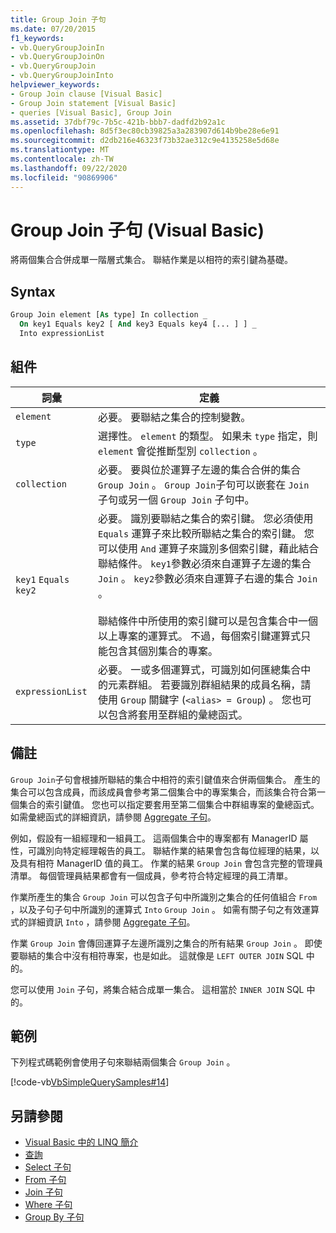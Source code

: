 ```yaml
---
title: Group Join 子句
ms.date: 07/20/2015
f1_keywords:
- vb.QueryGroupJoinIn
- vb.QueryGroupJoinOn
- vb.QueryGroupJoin
- vb.QueryGroupJoinInto
helpviewer_keywords:
- Group Join clause [Visual Basic]
- Group Join statement [Visual Basic]
- queries [Visual Basic], Group Join
ms.assetid: 37dbf79c-7b5c-421b-bbb7-dadfd2b92a1c
ms.openlocfilehash: 8d5f3ec80cb39825a3a283907d614b9be28e6e91
ms.sourcegitcommit: d2db216e46323f73b32ae312c9e4135258e5d68e
ms.translationtype: MT
ms.contentlocale: zh-TW
ms.lasthandoff: 09/22/2020
ms.locfileid: "90869906"
---
```

# <a name="group-join-clause-visual-basic"></a>Group Join 子句 (Visual Basic)

將兩個集合合併成單一階層式集合。 聯結作業是以相符的索引鍵為基礎。  
  
## <a name="syntax"></a>Syntax  
  
```vb  
Group Join element [As type] In collection _  
  On key1 Equals key2 [ And key3 Equals key4 [... ] ] _  
  Into expressionList  
```  
  
## <a name="parts"></a>組件  
  
|詞彙|定義|  
|---|---|  
|`element`|必要。 要聯結之集合的控制變數。|  
|`type`|選擇性。 `element` 的類型。 如果未 `type` 指定，則 `element` 會從推斷型別 `collection` 。|  
|`collection`|必要。 要與位於運算子左邊的集合合併的集合 `Group Join` 。 `Group Join`子句可以嵌套在 `Join` 子句或另一個 `Group Join` 子句中。|  
|`key1` `Equals` `key2`|必要。 識別要聯結之集合的索引鍵。 您必須使用 `Equals` 運算子來比較所聯結之集合的索引鍵。 您可以使用 `And` 運算子來識別多個索引鍵，藉此結合聯結條件。 `key1`參數必須來自運算子左邊的集合 `Join` 。 `key2`參數必須來自運算子右邊的集合 `Join` 。<br /><br /> 聯結條件中所使用的索引鍵可以是包含集合中一個以上專案的運算式。 不過，每個索引鍵運算式只能包含其個別集合的專案。|  
|`expressionList`|必要。 一或多個運算式，可識別如何匯總集合中的元素群組。 若要識別群組結果的成員名稱，請使用 `Group` 關鍵字 (`<alias> = Group`) 。 您也可以包含將套用至群組的彙總函式。|  
  
## <a name="remarks"></a>備註  

 `Group Join`子句會根據所聯結的集合中相符的索引鍵值來合併兩個集合。 產生的集合可以包含成員，而該成員會參考第二個集合中的專案集合，而該集合符合第一個集合的索引鍵值。 您也可以指定要套用至第二個集合中群組專案的彙總函式。 如需彙總函式的詳細資訊，請參閱 [Aggregate 子句](aggregate-clause.md)。  
  
 例如，假設有一組經理和一組員工。 這兩個集合中的專案都有 ManagerID 屬性，可識別向特定經理報告的員工。 聯結作業的結果會包含每位經理的結果，以及具有相符 ManagerID 值的員工。 作業的結果 `Group Join` 會包含完整的管理員清單。 每個管理員結果都會有一個成員，參考符合特定經理的員工清單。  
  
 作業所產生的集合 `Group Join` 可以包含子句中所識別之集合的任何值組合 `From` ，以及子句子句中所識別的運算式 `Into` `Group Join` 。 如需有關子句之有效運算式的詳細資訊 `Into` ，請參閱 [Aggregate 子句](aggregate-clause.md)。  
  
 作業 `Group Join` 會傳回運算子左邊所識別之集合的所有結果 `Group Join` 。 即使要聯結的集合中沒有相符專案，也是如此。 這就像是 `LEFT OUTER JOIN` SQL 中的。  
  
 您可以使用 `Join` 子句，將集合結合成單一集合。 這相當於 `INNER JOIN` SQL 中的。  
  
## <a name="example"></a>範例  

 下列程式碼範例會使用子句來聯結兩個集合 `Group Join` 。  
  
 [!code-vb[VbSimpleQuerySamples#14](~/samples/snippets/visualbasic/VS_Snippets_VBCSharp/VbSimpleQuerySamples/VB/QuerySamples1.vb#14)]  
  
## <a name="see-also"></a>另請參閱

- [Visual Basic 中的 LINQ 簡介](../../programming-guide/language-features/linq/introduction-to-linq.md)
- [查詢](index.md)
- [Select 子句](select-clause.md)
- [From 子句](from-clause.md)
- [Join 子句](join-clause.md)
- [Where 子句](where-clause.md)
- [Group By 子句](group-by-clause.md)
